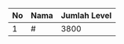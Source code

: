 | No | Nama            | Jumlah Level |
|----|-----------------|--------------|
| 1  | #    |    3800        |
